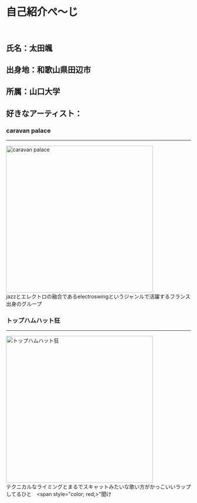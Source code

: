 # 自己紹介ぺ～じ<br><br>
## 氏名：太田颯<br>
## 出身地：和歌山県田辺市<br>
## 所属：山口大学<br>
## 好きなアーティスト：<br>
### caravan palace<br>
---------------------------------------------
<img width="400px" alt="caravan palace" src="https://images-na.ssl-images-amazon.com/images/I/51S680RYT8L.jpg"><br>
jazzとエレクトロの融合であるelectroswingというジャンルで活躍するフランス出身のグループ<br>

### トップハムハット狂<br>
----------------------------------------------
<img width="400px" alt="トップハムハット狂" src="https://pbs.twimg.com/profile_images/1150955020168228865/VSa1KadA_400x400.png"><br>
テクニカルなライミングとまるでスキャットみたいな歌い方がかっこいいラップしてるひと　<span style="color; red;>"聞け</span><br>
